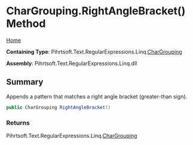 # CharGrouping\.RightAngleBracket\(\) Method

[Home](../../../../../../README.md)

**Containing Type**: Pihrtsoft\.Text\.RegularExpressions\.Linq\.[CharGrouping](../README.md)

**Assembly**: Pihrtsoft\.Text\.RegularExpressions\.Linq\.dll

## Summary

Appends a pattern that matches a right angle bracket \(greater\-than sign\)\.

```csharp
public CharGrouping RightAngleBracket()
```

### Returns

Pihrtsoft\.Text\.RegularExpressions\.Linq\.[CharGrouping](../README.md)

